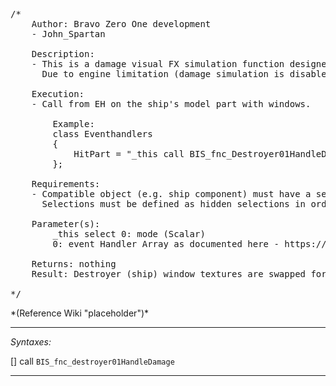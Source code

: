 <pre>/*
	Author: Bravo Zero One development
	- John_Spartan

	Description:
	- This is a damage visual FX simulation function designed to animate ships bridge windows when shot.
	  Due to engine limitation (damage simulation is disabled for indestructible objects e.g. ships components) this workaround is applied.

	Execution:
	- Call from EH on the ship's model part with windows.

		Example:
		class Eventhandlers
		{
			HitPart = "_this call BIS_fnc_Destroyer01HandleDamage;";
		};

	Requirements:
	- Compatible object (e.g. ship component) must have a set of selections that are setup and named by convention.
	  Selections must be defined as hidden selections in order for setObjectTexture to work.

	Parameter(s):
		_this select 0: mode (Scalar)
		0: event Handler Array as documented here - https://community.bistudio.com/wiki/Arma_3:_Event_Handlers#HitPart

	Returns: nothing
	Result: Destroyer (ship) window textures are swapped for damaged ones. Simple swap.

*/</pre>*(Reference Wiki "placeholder")*<!-- Remove this after fill-in -->


---
*Syntaxes:*

[] call `BIS_fnc_destroyer01HandleDamage`

---
